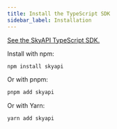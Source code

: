 ```yaml
---
title: Install the TypeScript SDK
sidebar_label: Installation
---
```


[See the SkyAPI TypeScript SDK.](https://github.com/skyapi/skyapi-typescript)

Install with npm:

```bash
npm install skyapi
```

Or with pnpm:

```bash
pnpm add skyapi
```

Or with Yarn:

```bash
yarn add skyapi
```

